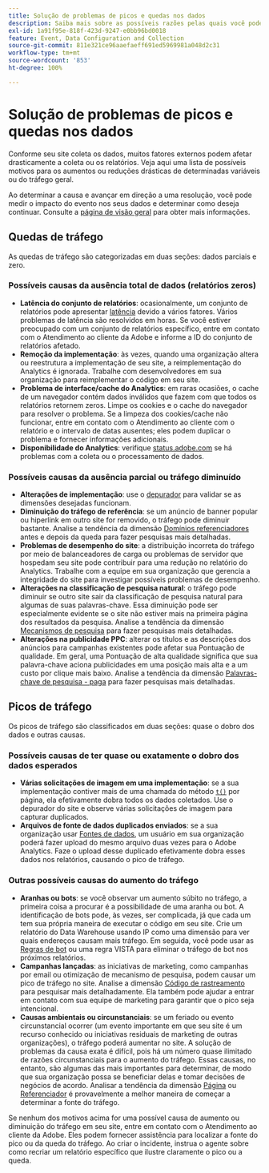 ```yaml
---
title: Solução de problemas de picos e quedas nos dados
description: Saiba mais sobre as possíveis razões pelas quais você pode ver aumentos ou reduções drásticas nos relatórios de tendências.
exl-id: 1a91f95e-818f-423d-9247-e0bb96bd0018
feature: Event, Data Configuration and Collection
source-git-commit: 811e321ce96aaefaeff691ed5969981a048d2c31
workflow-type: tm+mt
source-wordcount: '853'
ht-degree: 100%

---
```


# Solução de problemas de picos e quedas nos dados

Conforme seu site coleta os dados, muitos fatores externos podem afetar drasticamente a coleta ou os relatórios. Veja aqui uma lista de possíveis motivos para os aumentos ou reduções drásticas de determinadas variáveis ou do tráfego geral.

Ao determinar a causa e avançar em direção a uma resolução, você pode medir o impacto do evento nos seus dados e determinar como deseja continuar. Consulte a [página de visão geral](overview.md) para obter mais informações.

## Quedas de tráfego

As quedas de tráfego são categorizadas em duas seções: dados parciais e zero.

### Possíveis causas da ausência total de dados (relatórios zeros)

* **Latência do conjunto de relatórios**: ocasionalmente, um conjunto de relatórios pode apresentar [latência](../latency.md) devido a vários fatores. Vários problemas de latência são resolvidos em horas. Se você estiver preocupado com um conjunto de relatórios específico, entre em contato com o Atendimento ao cliente da Adobe e informe a ID do conjunto de relatórios afetado.
* **Remoção da implementação**: às vezes, quando uma organização altera ou reestrutura a implementação de seu site, a reimplementação do Analytics é ignorada. Trabalhe com desenvolvedores em sua organização para reimplementar o código em seu site.
* **Problema de interface/cache do Analytics**: em raras ocasiões, o cache de um navegador contém dados inválidos que fazem com que todos os relatórios retornem zeros. Limpe os cookies e o cache do navegador para resolver o problema. Se a limpeza dos cookies/cache não funcionar, entre em contato com o Atendimento ao cliente com o relatório e o intervalo de datas ausentes; eles podem duplicar o problema e fornecer informações adicionais.
* **Disponibilidade do Analytics**: verifique [status.adobe.com](https://status.adobe.com/products/1173/pt) se há problemas com a coleta ou o processamento de dados.

### Possíveis causas da ausência parcial ou tráfego diminuído

* **Alterações de implementação**: use o [depurador](/help/implement/validate/debugger.md) para validar se as dimensões desejadas funcionam.
* **Diminuição do tráfego de referência**: se um anúncio de banner popular ou hiperlink em outro site for removido, o tráfego pode diminuir bastante. Analise a tendência da dimensão [Domínios referenciadores](/help/components/dimensions/referring-domain.md) antes e depois da queda para fazer pesquisas mais detalhadas.
* **Problemas de desempenho do site**: a distribuição incorreta do tráfego por meio de balanceadores de carga ou problemas de servidor que hospedam seu site pode contribuir para uma redução no relatório do Analytics. Trabalhe com a equipe em sua organização que gerencia a integridade do site para investigar possíveis problemas de desempenho.
* **Alterações na classificação de pesquisa natural**: o tráfego pode diminuir se outro site sair da classificação de pesquisa natural para algumas de suas palavras-chave. Essa diminuição pode ser especialmente evidente se o site não estiver mais na primeira página dos resultados da pesquisa. Analise a tendência da dimensão [Mecanismos de pesquisa](/help/components/dimensions/search-engine.md) para fazer pesquisas mais detalhadas.
* **Alterações na publicidade PPC**: alterar os títulos e as descrições dos anúncios para campanhas existentes pode afetar sua Pontuação de qualidade. Em geral, uma Pontuação de alta qualidade significa que sua palavra-chave aciona publicidades em uma posição mais alta e a um custo por clique mais baixo. Analise a tendência da dimensão [Palavras-chave de pesquisa - paga](/help/components/dimensions/search-keyword.md) para fazer pesquisas mais detalhadas.

## Picos de tráfego

Os picos de tráfego são classificados em duas seções: quase o dobro dos dados e outras causas.

### Possíveis causas de ter quase ou exatamente o dobro dos dados esperados

* **Várias solicitações de imagem em uma implementação**: se a sua implementação contiver mais de uma chamada do método [`t()`](/help/implement/vars/functions/t-method.md) por página, ela efetivamente dobra todos os dados coletados. Use o depurador do site e observe várias solicitações de imagem para capturar duplicados.
* **Arquivos de fonte de dados duplicados enviados**: se a sua organização usar [Fontes de dados](/help/import/data-sources/overview.md), um usuário em sua organização poderá fazer upload do mesmo arquivo duas vezes para o Adobe Analytics. Faze o upload desse duplicado efetivamente dobra esses dados nos relatórios, causando o pico de tráfego.

### Outras possíveis causas do aumento do tráfego

* **Aranhas ou bots**: se você observar um aumento súbito no tráfego, a primeira coisa a procurar é a possibilidade de uma aranha ou bot. A identificação de bots pode, às vezes, ser complicada, já que cada um tem sua própria maneira de executar o código em seu site. Crie um relatório do Data Warehouse usando IP como uma dimensão para ver quais endereços causam mais tráfego. Em seguida, você pode usar as [Regras de bot](/help/admin/admin/c-manage-report-suites/c-edit-report-suites/general/bot-removal/bot-rules.md) ou uma regra VISTA para eliminar o tráfego de bot nos próximos relatórios.
* **Campanhas lançadas**: as iniciativas de marketing, como campanhas por email ou otimização de mecanismo de pesquisa, podem causar um pico de tráfego no site. Analise a dimensão [Código de rastreamento](/help/components/dimensions/tracking-code.md) para pesquisar mais detalhadamente. Ela também pode ajudar a entrar em contato com sua equipe de marketing para garantir que o pico seja intencional.
* **Causas ambientais ou circunstanciais**: se um feriado ou evento circunstancial ocorrer (um evento importante em que seu site é um recurso conhecido ou iniciativas residuais de marketing de outras organizações), o tráfego poderá aumentar no site. A solução de problemas da causa exata é difícil, pois há um número quase ilimitado de razões circunstanciais para o aumento do tráfego. Essas causas, no entanto, são algumas das mais importantes para determinar, de modo que sua organização possa se beneficiar delas e tomar decisões de negócios de acordo. Analisar a tendência da dimensão [Página](/help/components/dimensions/page.md) ou [Referenciador](/help/components/dimensions/referrer.md) é provavelmente a melhor maneira de começar a determinar a fonte do tráfego.

Se nenhum dos motivos acima for uma possível causa de aumento ou diminuição do tráfego em seu site, entre em contato com o Atendimento ao cliente da Adobe. Eles podem fornecer assistência para localizar a fonte do pico ou da queda do tráfego. Ao criar o incidente, instrua o agente sobre como recriar um relatório específico que ilustre claramente o pico ou a queda.

